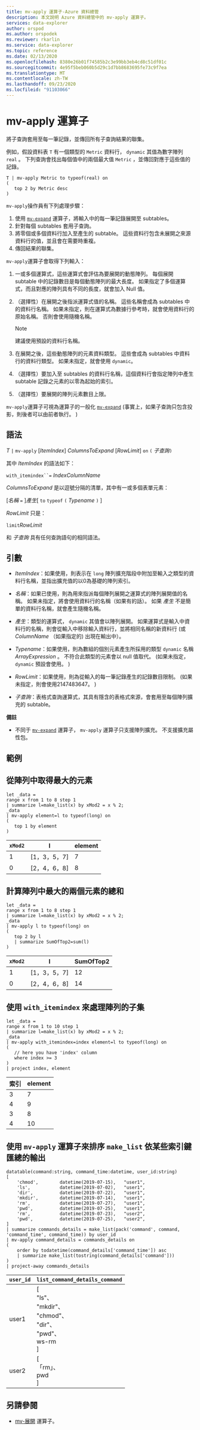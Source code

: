 ```yaml
---
title: mv-apply 運算子-Azure 資料總管
description: 本文說明 Azure 資料總管中的 mv-apply 運算子。
services: data-explorer
author: orspod
ms.author: orspodek
ms.reviewer: rkarlin
ms.service: data-explorer
ms.topic: reference
ms.date: 02/13/2020
ms.openlocfilehash: 8380e26b01f74585b2c3e99bb3eb4cd8c51df01c
ms.sourcegitcommit: 4e95f5beb060b5d29c1d7bb8683695fe73c9f7ea
ms.translationtype: MT
ms.contentlocale: zh-TW
ms.lasthandoff: 09/23/2020
ms.locfileid: "91103066"
---
```

# <a name="mv-apply-operator"></a>mv-apply 運算子

將子查詢套用至每一筆記錄，並傳回所有子查詢結果的聯集。

例如，假設資料表 `T` 有一個類型的 `Metric` 資料行， `dynamic` 其值為數字陣列 `real` 。 下列查詢會找出每個值中的兩個最大值 `Metric` ，並傳回對應于這些值的記錄。

```kusto
T | mv-apply Metric to typeof(real) on 
(
   top 2 by Metric desc
)
```

`mv-apply`操作員有下列處理步驟：

1. 使用 [`mv-expand`](./mvexpandoperator.md) 運算子，將輸入中的每一筆記錄展開至 subtables。
1. 針對每個 subtables 套用子查詢。
1. 將零個或多個資料行加入至產生的 subtable。 這些資料行包含未展開之來源資料行的值，並且會在需要時重複。
1. 傳回結果的聯集。

`mv-apply`運算子會取得下列輸入：

1. 一或多個運算式，這些運算式會評估為要展開的動態陣列。
   每個展開 subtable 中的記錄數目是每個動態陣列的最大長度。 如果指定了多個運算式，而且對應的陣列具有不同的長度，就會加入 Null 值。

1. （選擇性）在展開之後指派運算式值的名稱。
   這些名稱會成為 subtables 中的資料行名稱。
   如果未指定，則在運算式為數據行參考時，就會使用資料行的原始名稱。 否則會使用隨機名稱。 

   > [!NOTE]
   > 建議使用預設的資料行名稱。

1. 在展開之後，這些動態陣列的元素資料類型。
   這些會成為 subtables 中資料行的資料行類型。
   如果未指定，就會使用 `dynamic`。

1. （選擇性）要加入至 subtables 的資料行名稱，這個資料行會指定陣列中產生 subtable 記錄之元素的以零為起始的索引。

1. （選擇性）要展開的陣列元素數目上限。

`mv-apply`運算子可視為運算子的一般化 [`mv-expand`](./mvexpandoperator.md) (事實上，如果子查詢只包含投影，則後者可以由前者執行。 ) 

## <a name="syntax"></a>語法

*T* `|` `mv-apply` [*ItemIndex*] *ColumnsToExpand* [*RowLimit*] `on` `(` *子查詢*`)`

其中 *ItemIndex* 的語法如下：

`with_itemindex``=` *IndexColumnName*

*ColumnsToExpand* 是以逗號分隔的清單，其中有一或多個表單元素：

[*名稱* `=` ]*產生*[ `to` `typeof` `(` *Typename* `)` ]

*RowLimit* 只是：

`limit`*RowLimit*

和 *子查詢* 具有任何查詢語句的相同語法。

## <a name="arguments"></a>引數

* *ItemIndex*：如果使用，則表示在 `long` 陣列擴充階段中附加至輸入之類型的資料行名稱，並指出擴充值的以0為基礎的陣列索引。

* *名稱*：如果已使用，則為用來指派每個陣列展開之運算式的陣列展開值的名稱。
  如果未指定，將會使用資料行的名稱（如果有的話）。
  如果 *產生* 不是簡單的資料行名稱，就會產生隨機名稱。

* *產生*：類型的運算式， `dynamic` 其值會以陣列展開。
  如果運算式是輸入中資料行的名稱，則會從輸入中移除輸入資料行，並將相同名稱的新資料行 (或 *ColumnName* （如果指定的) 出現在輸出中）。

* *Typename*：如果使用，則為數組的個別元素產生所採用的類型 `dynamic` 名稱*ArrayExpression* 。 不符合此類型的元素會以 null 值取代。
   (如果未指定， `dynamic` 預設會使用。 ) 

* *RowLimit*：如果使用，則為從輸入的每一筆記錄產生的記錄數目限制。
   (如果未指定，則會使用2147483647。 ) 

* *子查詢*：表格式查詢運算式，其具有隱含的表格式來源，會套用至每個陣列擴充的 subtable。

**備註**

* 不同于 [`mv-expand`](./mvexpandoperator.md) 運算子， `mv-apply` 運算子只支援陣列擴充。 不支援擴充屬性包。

## <a name="examples"></a>範例

## <a name="getting-the-largest-element-from-the-array"></a>從陣列中取得最大的元素

<!-- csl: https://help.kusto.windows.net/Samples -->
```kusto
let _data =
range x from 1 to 8 step 1
| summarize l=make_list(x) by xMod2 = x % 2;
_data
| mv-apply element=l to typeof(long) on 
(
   top 1 by element
)
```

|`xMod2`|l           |element|
|-----|------------|-------|
|1    |[1，3，5，7]|7      |
|0    |[2，4，6，8]|8      |

## <a name="calculating-the-sum-of-the-largest-two-elements-in-an-array"></a>計算陣列中最大的兩個元素的總和

<!-- csl: https://help.kusto.windows.net/Samples -->
```kusto
let _data =
range x from 1 to 8 step 1
| summarize l=make_list(x) by xMod2 = x % 2;
_data
| mv-apply l to typeof(long) on
(
   top 2 by l
   | summarize SumOfTop2=sum(l)
)
```

|`xMod2`|l        |SumOfTop2|
|-----|---------|---------|
|1    |[1，3，5，7]|12       |
|0    |[2，4，6，8]|14       |

## <a name="using-with_itemindex-for-working-with-a-subset-of-the-array"></a>使用 `with_itemindex` 來處理陣列的子集

<!-- csl: https://help.kusto.windows.net/Samples -->
```kusto
let _data =
range x from 1 to 10 step 1
| summarize l=make_list(x) by xMod2 = x % 2;
_data
| mv-apply with_itemindex=index element=l to typeof(long) on 
(
   // here you have 'index' column
   where index >= 3
)
| project index, element
```

|索引|element|
|---|---|
|3|7|
|4|9|
|3|8|
|4|10|

## <a name="using-the-mv-apply-operator-to-sort-the-output-of-make_list-aggregate-by-some-key"></a>使用 `mv-apply` 運算子來排序 `make_list` 依某些索引鍵匯總的輸出

<!-- csl: https://help.kusto.windows.net/Samples -->
```kusto
datatable(command:string, command_time:datetime, user_id:string)
[
    'chmod',        datetime(2019-07-15),   "user1",
    'ls',           datetime(2019-07-02),   "user1",
    'dir',          datetime(2019-07-22),   "user1",
    'mkdir',        datetime(2019-07-14),   "user1",
    'rm',           datetime(2019-07-27),   "user1",
    'pwd',          datetime(2019-07-25),   "user1",
    'rm',           datetime(2019-07-23),   "user2",
    'pwd',          datetime(2019-07-25),   "user2",
]
| summarize commands_details = make_list(pack('command', command, 'command_time', command_time)) by user_id
| mv-apply command_details = commands_details on
(
    order by todatetime(command_details['command_time']) asc
    | summarize make_list(tostring(command_details['command']))
)
| project-away commands_details
```

|`user_id`|`list_command_details_command`|
|---|---|
|user1|[<br>  "ls"、<br>  "mkdir"、<br>  "chmod"、<br>  "dir"、<br>  "pwd"、<br>  ws-rm<br>]|
|user2|[<br>  「rm」、<br>  pwd<br>]|

## <a name="see-also"></a>另請參閱

* [mv-展開](./mvexpandoperator.md) 運算子。
